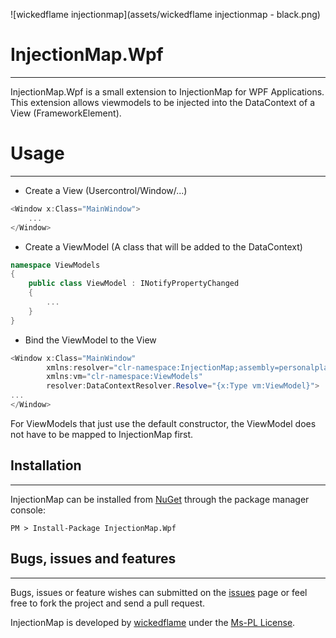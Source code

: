 ![wickedflame injectionmap](assets/wickedflame injectionmap - black.png)

# InjectionMap.Wpf
------------------------------
InjectionMap.Wpf is a small extension to InjectionMap for WPF Applications. 
This extension allows viewmodels to be injected into the DataContext of a View (FrameworkElement).

# Usage
------------------------------
- Create a View (Usercontrol/Window/...)  
```csharp
<Window x:Class="MainWindow">
	...
</Window>
```
- Create a ViewModel (A class that will be added to the DataContext)
```csharp
namespace ViewModels
{
	public class ViewModel : INotifyPropertyChanged
	{
		...
	}
}
```
- Bind the ViewModel to the View
```csharp
<Window x:Class="MainWindow"
        xmlns:resolver="clr-namespace:InjectionMap;assembly=personalplaner.common"
        xmlns:vm="clr-namespace:ViewModels"
        resolver:DataContextResolver.Resolve="{x:Type vm:ViewModel}">
...
</Window>
```

For ViewModels that just use the default constructor, the ViewModel does not have to be mapped to InjectionMap first.

## Installation
------------------------------
InjectionMap can be installed from [NuGet](http://docs.nuget.org/docs/start-here/installing-nuget) through the package manager console:  

    PM > Install-Package InjectionMap.Wpf

## Bugs, issues and features
------------------------------
Bugs, issues or feature wishes can submitted on the [issues](https://github.com/InjectionMap/InjectionMap.Wpf/issues) page or feel free to fork the project and send a pull request.


InjectionMap is developed by [wickedflame](http://wicked-flame.blogspot.ch/) under the [Ms-PL License](License.txt).